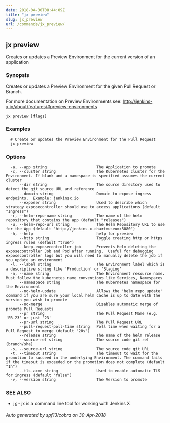 ```yaml
---
date: 2018-04-30T08:44:09Z
title: "jx preview"
slug: jx_preview
url: /commands/jx_preview/
---
```

## jx preview

Creates or updates a Preview Environment for the current version of an application

### Synopsis

Creates or updates a Preview Environment for the given Pull Request or Branch. 

For more documentation on Preview Environments see: http://jenkins-x.io/about/features/#preview-environments

```
jx preview [flags]
```

### Examples

```
  # Create or updates the Preview Environment for the Pull Request
  jx preview
```

### Options

```
  -a, --app string                      The Application to promote
  -c, --cluster string                  The Kubernetes cluster for the Environment. If blank and a namespace is specified assumes the current cluster
      --dir string                      The source directory used to detect the git source URL and reference
      --domain string                   Domain to expose ingress endpoints.  Example: jenkinsx.io
      --exposer string                  Used to describe which strategy exposecontroller should use to access applications (default "Ingress")
  -r, --helm-repo-name string           The name of the helm repository that contains the app (default "releases")
  -u, --helm-repo-url string            The Helm Repository URL to use for the App (default "http://jenkins-x-chartmuseum:8080")
  -h, --help                            help for preview
      --http string                     Toggle creating http or https ingress rules (default "true")
      --keep-exposecontroller-job       Prevents Helm deleting the exposecontroller Job and Pod after running.  Useful for debugging exposecontroller logs but you will need to manually delete the job if you update an environment
  -l, --label string                    The Environment label which is a descriptive string like 'Production' or 'Staging'
  -n, --name string                     The Environment resource name. Must follow the kubernetes name conventions like Services, Namespaces
      --namespace string                The Kubernetes namespace for the Environment
      --no-helm-update                  Allows the 'helm repo update' command if you are sure your local helm cache is up to date with the version you wish to promote
      --no-merge                        Disables automatic merge of promote Pull Requests
      --pr string                       The Pull Request Name (e.g. 'PR-23' or just '23'
      --pr-url string                   The Pull Request URL
      --pull-request-poll-time string   Poll time when waiting for a Pull Request to merge (default "20s")
      --release string                  The name of the helm release
      --source-ref string               The source code git ref (branch/sha)
  -s, --source-url string               The source code git URL
  -t, --timeout string                  The timeout to wait for the promotion to succeed in the underlying Environment. The command fails if the timeout is exceeded or the promotion does not complete (default "1h")
      --tls-acme string                 Used to enable automatic TLS for ingress (default "false")
  -v, --version string                  The Version to promote
```

### SEE ALSO

* [jx](/commands/jx/)	 - jx is a command line tool for working with Jenkins X

###### Auto generated by spf13/cobra on 30-Apr-2018
